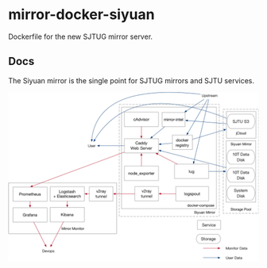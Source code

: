 # mirror-docker-siyuan

Dockerfile for the new SJTUG mirror server.
## Docs

The Siyuan mirror is the single point for SJTUG mirrors and SJTU services.

![New Architecture](docs/images/new-arch.png)
